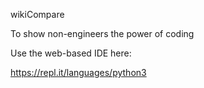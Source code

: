 wikiCompare

To show non-engineers the power of coding

Use the web-based IDE here:

https://repl.it/languages/python3